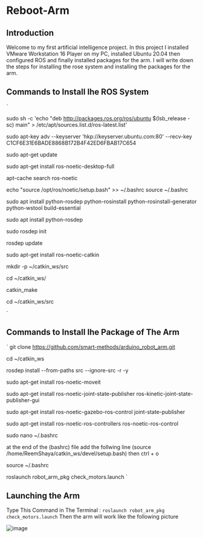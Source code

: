 # Reboot-Arm 


## Introduction

Welcome to my first artificial intelligence project. In this project I installed VMware Workstation 16 Player on my PC, installed Ubuntu 20.04 then configured ROS and finally installed packages for the arm. I will write down the steps for installing the rose system and installing the packages for the arm.



## Commands to Install Ihe ROS System

`

sudo sh -c 'echo "deb http://packages.ros.org/ros/ubuntu $(lsb_release -sc) main" > /etc/apt/sources.list.d/ros-latest.list'

sudo apt-key adv --keyserver 'hkp://keyserver.ubuntu.com:80' --recv-key C1CF6E31E6BADE8868B172B4F42ED6FBAB17C654

sudo apt-get update

sudo apt-get install ros-noetic-desktop-full

apt-cache search ros-noetic

echo "source /opt/ros/noetic/setup.bash" >> ~/.bashrc
source ~/.bashrc

sudo apt install python-rosdep python-rosinstall python-rosinstall-generator python-wstool build-essential

sudo apt install python-rosdep

sudo rosdep init

rosdep update

sudo apt-get install ros-noetic-catkin

mkdir -p ~/catkin_ws/src

cd ~/catkin_ws/

catkin_make

cd ~/catkin_ws/src

`
## Commands to Install Ihe Package of The Arm

`
git clone https://github.com/smart-methods/arduino_robot_arm.git 

cd ~/catkin_ws

rosdep install --from-paths src --ignore-src -r -y

sudo apt-get install ros-noetic-moveit

sudo apt-get install ros-noetic-joint-state-publisher ros-kinetic-joint-state-publisher-gui

sudo apt-get install ros-noetic-gazebo-ros-control joint-state-publisher

sudo apt-get install ros-noetic-ros-controllers ros-noetic-ros-control

sudo nano ~/.bashrc

at the end of the (bashrc) file add the follwing line
(source /home/ReemShaya/catkin_ws/devel/setup.bash)
then 
ctrl + o

source ~/.bashrc

roslaunch robot_arm_pkg check_motors.launch
`
## Launching the Arm

Type This Command in The Terminal :
`
roslaunch robot_arm_pkg check_motors.launch
`
Then the arm will work like the following picture

![image](https://user-images.githubusercontent.com/85775606/123556569-992e1d80-d794-11eb-89e5-2d8c643db191.png)


